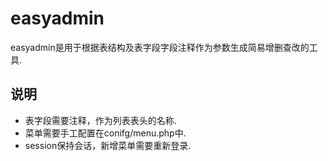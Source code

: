 # easyadmin
easyadmin是用于根据表结构及表字段字段注释作为参数生成简易增删查改的工具.

## 说明
* 表字段需要注释，作为列表表头的名称.
* 菜单需要手工配置在conifg/menu.php中.
* session保持会话，新增菜单需要重新登录.
